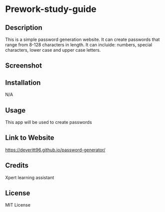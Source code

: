 # Prework-study-guide

## Description

This is a simple password generation website. It can create passwords that range from 8-128 characters in length. It can incluide: numbers, special characters, lower case and upper case letters.

## Screenshot


## Installation

N/A

## Usage

This app will be used to create passwords

## Link to Website

https://deveritt96.github.io/password-generator/


## Credits
Xpert learning assistant


## License

MIT License
